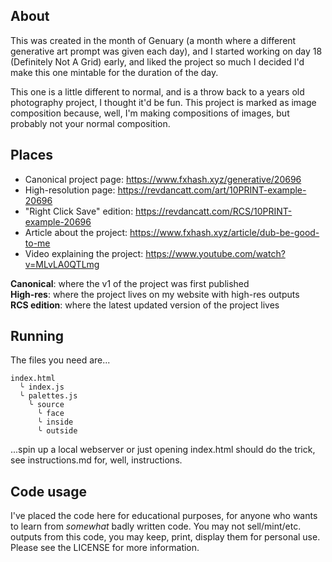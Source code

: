## About

This was created in the month of Genuary (a month where a different generative art prompt was given each day), and I started working on day 18 (Definitely Not A Grid) early, and liked the project so much I decided I'd make this one mintable for the duration of the day.

This one is a little different to normal, and is a throw back to a years old photography project, I thought it'd be fun. This project is marked as image composition because, well, I'm making compositions of images, but probably not your normal composition.

## Places

* Canonical project page: https://www.fxhash.xyz/generative/20696
* High-resolution page: https://revdancatt.com/art/10PRINT-example-20696
* "Right Click Save" edition: https://revdancatt.com/RCS/10PRINT-example-20696
* Article about the project: https://www.fxhash.xyz/article/dub-be-good-to-me
* Video explaining the project: https://www.youtube.com/watch?v=MLvLA0QTLmg

**Canonical**: where the v1 of the project was first published  
**High-res**: where the project lives on my website with high-res outputs  
**RCS edition**: where the latest updated version of the project lives

## Running

The files you need are...

```
index.html
  ╰ index.js
  ╰ palettes.js
    ╰ source
      ╰ face
      ╰ inside
      ╰ outside
```

...spin up a local webserver or just opening index.html should do the trick, see instructions.md for, well, instructions.

## Code usage

I've placed the code here for educational purposes, for anyone who wants to learn from _somewhat_ badly written code. You may not sell/mint/etc. outputs from this code, you may keep, print, display them for personal use. Please see the LICENSE for more information.
